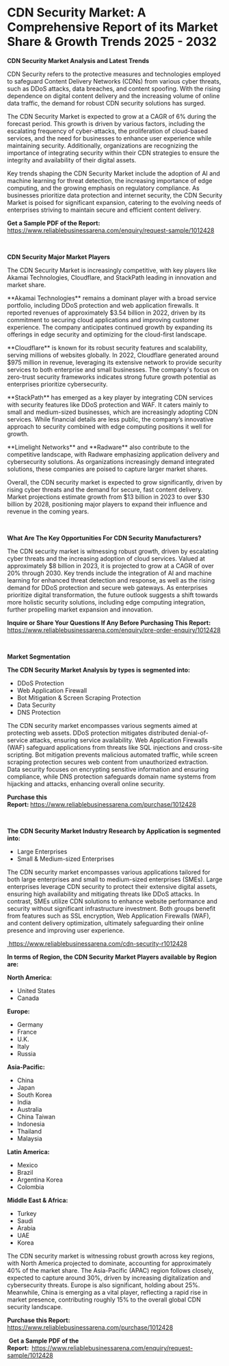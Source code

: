 <p><h1>CDN Security Market: A Comprehensive Report of its Market Share & Growth Trends 2025 - 2032</h1></p><p><strong>CDN Security Market Analysis and Latest Trends</strong></p>
<p><p>CDN Security refers to the protective measures and technologies employed to safeguard Content Delivery Networks (CDNs) from various cyber threats, such as DDoS attacks, data breaches, and content spoofing. With the rising dependence on digital content delivery and the increasing volume of online data traffic, the demand for robust CDN security solutions has surged.</p><p>The CDN Security Market is expected to grow at a CAGR of 6% during the forecast period. This growth is driven by various factors, including the escalating frequency of cyber-attacks, the proliferation of cloud-based services, and the need for businesses to enhance user experience while maintaining security. Additionally, organizations are recognizing the importance of integrating security within their CDN strategies to ensure the integrity and availability of their digital assets.</p><p>Key trends shaping the CDN Security Market include the adoption of AI and machine learning for threat detection, the increasing importance of edge computing, and the growing emphasis on regulatory compliance. As businesses prioritize data protection and internet security, the CDN Security Market is poised for significant expansion, catering to the evolving needs of enterprises striving to maintain secure and efficient content delivery.</p></p>
<p><strong>Get a Sample PDF of the Report:&nbsp;</strong> <a href="https://www.reliablebusinessarena.com/enquiry/request-sample/1012428?utm_campaign=3053&utm_medium=2&utm_source=Github&utm_content=ia&utm_term=16042025&utm_id=cdn-security">https://www.reliablebusinessarena.com/enquiry/request-sample/1012428</a></p>
<p>&nbsp;</p>
<p><strong>CDN Security Major Market Players</strong></p>
<p><p>The CDN Security Market is increasingly competitive, with key players like Akamai Technologies, Cloudflare, and StackPath leading in innovation and market share. </p><p>**Akamai Technologies** remains a dominant player with a broad service portfolio, including DDoS protection and web application firewalls. It reported revenues of approximately $3.54 billion in 2022, driven by its commitment to securing cloud applications and improving customer experience. The company anticipates continued growth by expanding its offerings in edge security and optimizing for the cloud-first landscape.</p><p>**Cloudflare** is known for its robust security features and scalability, serving millions of websites globally. In 2022, Cloudflare generated around $975 million in revenue, leveraging its extensive network to provide security services to both enterprise and small businesses. The company's focus on zero-trust security frameworks indicates strong future growth potential as enterprises prioritize cybersecurity.</p><p>**StackPath** has emerged as a key player by integrating CDN services with security features like DDoS protection and WAF. It caters mainly to small and medium-sized businesses, which are increasingly adopting CDN services. While financial details are less public, the company’s innovative approach to security combined with edge computing positions it well for growth.</p><p>**Limelight Networks** and **Radware** also contribute to the competitive landscape, with Radware emphasizing application delivery and cybersecurity solutions. As organizations increasingly demand integrated solutions, these companies are poised to capture larger market shares.</p><p>Overall, the CDN security market is expected to grow significantly, driven by rising cyber threats and the demand for secure, fast content delivery. Market projections estimate growth from $13 billion in 2023 to over $30 billion by 2028, positioning major players to expand their influence and revenue in the coming years.</p></p>
<p>&nbsp;</p>
<p><strong>What Are The Key Opportunities For CDN Security Manufacturers?</strong></p>
<p><p>The CDN security market is witnessing robust growth, driven by escalating cyber threats and the increasing adoption of cloud services. Valued at approximately $8 billion in 2023, it is projected to grow at a CAGR of over 20% through 2030. Key trends include the integration of AI and machine learning for enhanced threat detection and response, as well as the rising demand for DDoS protection and secure web gateways. As enterprises prioritize digital transformation, the future outlook suggests a shift towards more holistic security solutions, including edge computing integration, further propelling market expansion and innovation.</p></p>
<p><strong>Inquire or Share Your Questions If Any Before Purchasing This Report:</strong> <a href="https://www.reliablebusinessarena.com/enquiry/pre-order-enquiry/1012428?utm_campaign=3053&utm_medium=2&utm_source=Github&utm_content=ia&utm_term=16042025&utm_id=cdn-security">https://www.reliablebusinessarena.com/enquiry/pre-order-enquiry/1012428</a></p>
<p>&nbsp;</p>
<p><strong>Market Segmentation</strong></p>
<p><strong>The CDN Security Market Analysis by types is segmented into:</strong></p>
<p><ul><li>DDoS Protection</li><li>Web Application Firewall</li><li>Bot Mitigation & Screen Scraping Protection</li><li>Data Security</li><li>DNS Protection</li></ul></p>
<p><p>The CDN security market encompasses various segments aimed at protecting web assets. DDoS protection mitigates distributed denial-of-service attacks, ensuring service availability. Web Application Firewalls (WAF) safeguard applications from threats like SQL injections and cross-site scripting. Bot mitigation prevents malicious automated traffic, while screen scraping protection secures web content from unauthorized extraction. Data security focuses on encrypting sensitive information and ensuring compliance, while DNS protection safeguards domain name systems from hijacking and attacks, enhancing overall online security.</p></p>
<p><strong>Purchase this Report:&nbsp;</strong><a href="https://www.reliablebusinessarena.com/purchase/1012428?utm_campaign=3053&utm_medium=2&utm_source=Github&utm_content=ia&utm_term=16042025&utm_id=cdn-security">https://www.reliablebusinessarena.com/purchase/1012428</a></p>
<p>&nbsp;</p>
<p><strong>The CDN Security Market Industry Research by Application is segmented into:</strong></p>
<p><ul><li>Large Enterprises</li><li>Small & Medium-sized Enterprises</li></ul></p>
<p><p>The CDN security market encompasses various applications tailored for both large enterprises and small to medium-sized enterprises (SMEs). Large enterprises leverage CDN security to protect their extensive digital assets, ensuring high availability and mitigating threats like DDoS attacks. In contrast, SMEs utilize CDN solutions to enhance website performance and security without significant infrastructure investment. Both groups benefit from features such as SSL encryption, Web Application Firewalls (WAF), and content delivery optimization, ultimately safeguarding their online presence and improving user experience.</p></p>
<p><a href="https://www.reliablebusinessarena.com/cdn-security-r1012428?utm_campaign=3053&utm_medium=2&utm_source=Github&utm_content=ia&utm_term=16042025&utm_id=cdn-security">&nbsp;https://www.reliablebusinessarena.com/cdn-security-r1012428</a></p>
<p><strong>In terms of Region, the CDN Security Market Players available by Region are:</strong></p>
<p>
    <p> <strong> North America: </strong>
        <ul>
            <li>United States</li>
            <li>Canada</li>
        </ul>
        </p> 
    <p> <strong> Europe: </strong>
        <ul>
            <li>Germany</li>
            <li>France</li>
            <li>U.K.</li>
            <li>Italy</li>
            <li>Russia</li>
        </ul>
        </p> 
    <p> <strong> Asia-Pacific: </strong>
        <ul>
            <li>China</li>
            <li>Japan</li>
            <li>South Korea</li>
            <li>India</li>
            <li>Australia</li>
            <li>China Taiwan</li>
            <li>Indonesia</li>
            <li>Thailand</li>
            <li>Malaysia</li>
        </ul>
        </p> 
    <p> <strong> Latin America: </strong>
        <ul>
            <li>Mexico</li>
            <li>Brazil</li>
            <li>Argentina Korea</li>
            <li>Colombia</li>
        </ul>
        </p> 
    <p> <strong> Middle East & Africa: </strong>
        <ul>
            <li>Turkey</li>
            <li>Saudi</li>
            <li>Arabia</li>
            <li>UAE</li>
            <li>Korea</li>
        </ul>
    </p>
    </p>
<p><p>The CDN security market is witnessing robust growth across key regions, with North America projected to dominate, accounting for approximately 40% of the market share. The Asia-Pacific (APAC) region follows closely, expected to capture around 30%, driven by increasing digitalization and cybersecurity threats. Europe is also significant, holding about 25%. Meanwhile, China is emerging as a vital player, reflecting a rapid rise in market presence, contributing roughly 15% to the overall global CDN security landscape.</p></p>
<p><strong>Purchase this Report: </strong><a href="https://www.reliablebusinessarena.com/purchase/1012428?utm_campaign=3053&utm_medium=2&utm_source=Github&utm_content=ia&utm_term=16042025&utm_id=cdn-security">https://www.reliablebusinessarena.com/purchase/1012428</a></p>
<p>&nbsp;<strong>Get a Sample PDF of the Report:&nbsp;&nbsp;</strong><a href="https://www.reliablebusinessarena.com/enquiry/request-sample/1012428?utm_campaign=3053&utm_medium=2&utm_source=Github&utm_content=ia&utm_term=16042025&utm_id=cdn-security">https://www.reliablebusinessarena.com/enquiry/request-sample/1012428</a></p>
<p><strong></strong></p>
<p><p></p><p></p><p></p></p>